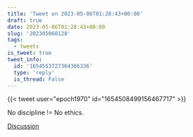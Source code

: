 ```yaml
---
title: 'Tweet on 2023-05-06T01:28:43+00:00'
draft: true
date: 2023-05-06T01:28:43+00:00
slug: '202305060128'
tags:
  - tweets
is_tweet: true
tweet_info:
  id: '1654553727364366336'
  type: 'reply'
  is_thread: False
---
```




{{< tweet user="epoch1970" id="1654508499156467717" >}}

No discipline != No ethics.

[Discussion](https://x.com/sytelus/status/1654553727364366336)
